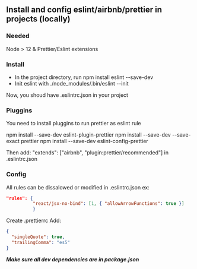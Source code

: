 ## Install and config eslint/airbnb/prettier in projects (locally)

### Needed

Node > 12 & Prettier/Eslint extensions

### Install

- In the project directory, run npm install eslint --save-dev<br />
- Init eslint with ./node_modules/.bin/eslint --init<br />

Now, you shoud have .eslintrc.json in your project

### Pluggins

You need to install pluggins to run prettier as eslint rule

npm install --save-dev eslint-plugin-prettier
npm install --save-dev --save-exact prettier
npm install --save-dev eslint-config-prettier

Then add: "extends": ["airbnb", "plugin:prettier/recommended"] in .eslintrc.json

### Config

All rules can be dissalowed or modified in .eslintrc.json
ex:

```json
"rules": {
          "react/jsx-no-bind": [1, { "allowArrowFunctions": true }]
          }
```

Create .prettierrc
Add:

```json
{
  "singleQuote": true,
  "trailingComma": "es5"
}
```

**_Make sure all dev dependencies are in package.json_**
